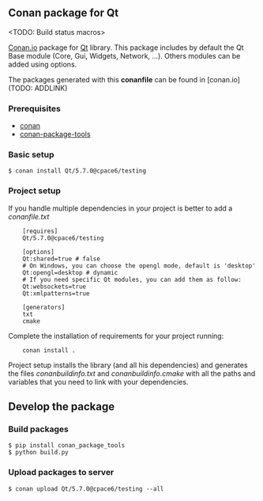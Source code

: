 Conan package for Qt
--------------------------------------------

<TODO: Build status macros>

[Conan.io](https://conan.io) package for [Qt](https://www.qt.io) library. This package includes by default the Qt Base module (Core, Gui, Widgets, Network, ...). Others modules can be added using options.

The packages generated with this **conanfile** can be found in [conan.io](TODO: ADDLINK)

### Prerequisites
- [conan](https://github.com/conan-io/conan)
- [conan-package-tools](https://github.com/conan-io/conan-package-tools)

### Basic setup

```
$ conan install Qt/5.7.0@cpace6/testing
```

### Project setup

If you handle multiple dependencies in your project is better to add a *conanfile.txt*
```
    [requires]
    Qt/5.7.0@cpace6/testing

    [options]
    Qt:shared=true # false
    # On Windows, you can choose the opengl mode, default is 'desktop'
    Qt:opengl=desktop # dynamic
    # If you need specific Qt modules, you can add them as follow:
    Qt:websockets=true
    Qt:xmlpatterns=true

    [generators]
    txt
    cmake
```
Complete the installation of requirements for your project running:
```
    conan install .
```
Project setup installs the library (and all his dependencies) and generates the files *conanbuildinfo.txt* and *conanbuildinfo.cmake* with all the paths and variables that you need to link with your dependencies.

## Develop the package

### Build packages

    $ pip install conan_package_tools
    $ python build.py

### Upload packages to server

    $ conan upload Qt/5.7.0@cpace6/testing --all
